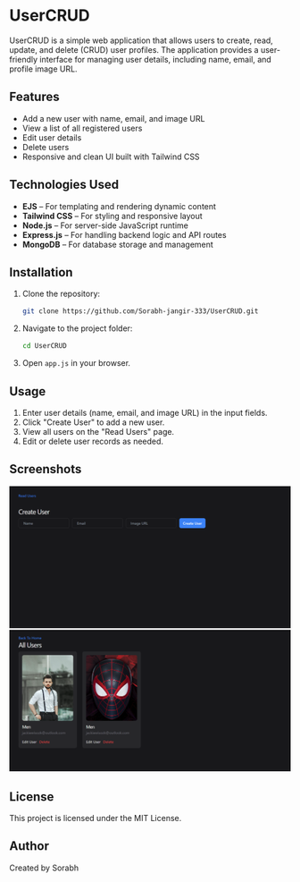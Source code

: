 # UserCRUD

UserCRUD is a simple web application that allows users to create, read, update, and delete (CRUD) user profiles. The application provides a user-friendly interface for managing user details, including name, email, and profile image URL.

## Features
- Add a new user with name, email, and image URL
- View a list of all registered users
- Edit user details
- Delete users
- Responsive and clean UI built with Tailwind CSS

## Technologies Used
- **EJS** – For templating and rendering dynamic content  
- **Tailwind CSS** – For styling and responsive layout  
- **Node.js** – For server-side JavaScript runtime  
- **Express.js** – For handling backend logic and API routes  
- **MongoDB** – For database storage and management  


## Installation
1. Clone the repository:
   ```sh
   git clone https://github.com/Sorabh-jangir-333/UserCRUD.git
   ```
2. Navigate to the project folder:
   ```sh
   cd UserCRUD
   ```
3. Open `app.js` in your browser.

## Usage
1. Enter user details (name, email, and image URL) in the input fields.
2. Click "Create User" to add a new user.
3. View all users on the "Read Users" page.
4. Edit or delete user records as needed.

## Screenshots
![Create User Page](Create_User_page.png)
![Read Users Page](User_List_page.png)

## License
This project is licensed under the MIT License.

## Author
Created by Sorabh

